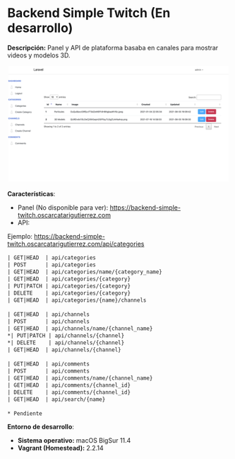 # Backend Simple Twitch (En desarrollo)

**Descripción:** Panel y API de plataforma basaba en canales para mostrar videos y modelos 3D.

<p align="center">
<img style="padding: 2px;" src="images/laravel1.png" alt="Image 1"
	title="Preview" width="500"/>
</p>

**Características**:
* Panel (No disponible para ver): https://backend-simple-twitch.oscarcatarigutierrez.com
* API:

Ejemplo: https://backend-simple-twitch.oscarcatarigutierrez.com/api/categories
 ```
| GET|HEAD  | api/categories                      
| POST      | api/categories                      
| GET|HEAD  | api/categories/name/{category_name} 
| GET|HEAD  | api/categories/{category}           
| PUT|PATCH | api/categories/{category}           
| DELETE    | api/categories/{category}           
| GET|HEAD  | api/categories/{name}/channels  
    
| GET|HEAD  | api/channels                        
| POST      | api/channels                        
| GET|HEAD  | api/channels/name/{channel_name}    
*| PUT|PATCH | api/channels/{channel}              
*| DELETE    | api/channels/{channel}              
| GET|HEAD  | api/channels/{channel}  
            
| GET|HEAD  | api/comments                        
| POST      | api/comments                        
| GET|HEAD  | api/comments/name/{channel_name}    
| GET|HEAD  | api/comments/{channel_id}           
| DELETE    | api/comments/{channel_id}           
| GET|HEAD  | api/search/{name}  
 
* Pendiente                
 ```



**Entorno de desarrollo**:
* **Sistema operativo:** macOS BigSur 11.4
* **Vagrant (Homestead):**  2.2.14

